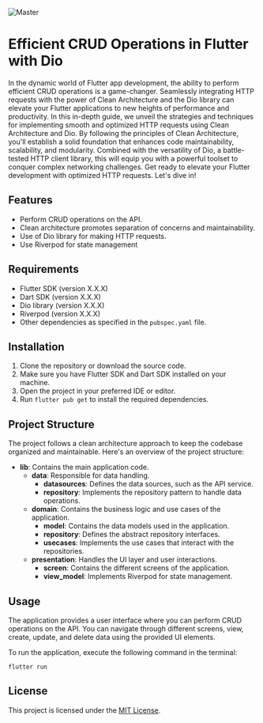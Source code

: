 ![Master](https://github.com/nikkieke/dioclient_tutorial/assets/95222620/0dc2d080-f334-4691-8c4e-1c16136eb34a)


# Efficient CRUD Operations in Flutter with Dio

In the dynamic world of Flutter app development, the ability to perform efficient CRUD operations is a game-changer. Seamlessly integrating HTTP requests with the power of Clean Architecture and the Dio library can elevate your Flutter applications to new heights of performance and productivity. In this in-depth guide, we unveil the strategies and techniques for implementing smooth and optimized HTTP requests using Clean Architecture and Dio. By following the principles of Clean Architecture, you'll establish a solid foundation that enhances code maintainability, scalability, and modularity. Combined with the versatility of Dio, a battle-tested HTTP client library, this will equip you with a powerful toolset to conquer complex networking challenges. Get ready to elevate your Flutter development with optimized HTTP requests. Let's dive in!

## Features

- Perform CRUD operations on the API.
- Clean architecture promotes separation of concerns and maintainability.
- Use of Dio library for making HTTP requests.
- Use Riverpod for state management

## Requirements

- Flutter SDK (version X.X.X)
- Dart SDK (version X.X.X)
- Dio library (version X.X.X)
- Riverpod (version X.X.X)
- Other dependencies as specified in the `pubspec.yaml` file.

## Installation

1. Clone the repository or download the source code.
2. Make sure you have Flutter SDK and Dart SDK installed on your machine.
3. Open the project in your preferred IDE or editor.
4. Run `flutter pub get` to install the required dependencies.


## Project Structure

The project follows a clean architecture approach to keep the codebase organized and maintainable. Here's an overview of the project structure:

- **lib**: Contains the main application code.
  - **data**: Responsible for data handling.
    - **datasources**: Defines the data sources, such as the API service.
    - **repository**: Implements the repository pattern to handle data operations.
  - **domain**: Contains the business logic and use cases of the application.
    - **model**: Contains the data models used in the application.
    - **repository**: Defines the abstract repository interfaces.
    - **usecases**: Implements the use cases that interact with the repositories.
  - **presentation**: Handles the UI layer and user interactions.
    - **screen**: Contains the different screens of the application.
    - **view_model**: Implements Riverpod for state management.

## Usage

The application provides a user interface where you can perform CRUD operations on the API. You can navigate through different screens, view, create, update, and delete data using the provided UI elements.

To run the application, execute the following command in the terminal:

```
flutter run
```

## License

This project is licensed under the [MIT License](LICENSE).

